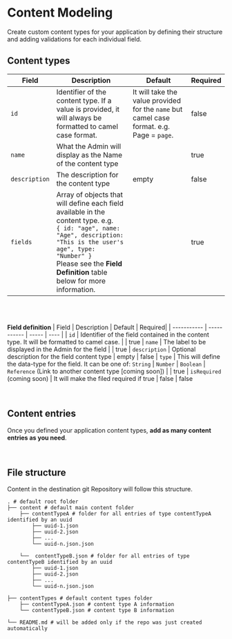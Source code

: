 
# Content Modeling
Create custom content types for your application by defining their structure and adding validations for each individual field.

## Content types

| Field       | Description | Default | Required|
| ----------- | ----------- | -----   | ----    |
| `id` | Identifier of the content type. If a value is provided, it will always be formatted to camel case format. | It will take the value provided for the `name` but camel case format. e.g. Page = `page`. | false
| `name`   | What the Admin will display as the Name of the content type | | true
| `description`   | The description for the content type | empty | false
| `fields`   | Array of objects that will define each field available in the content type. e.g. <br/> `{ id: "age", name: "Age", description: "This is the user's age", type: "Number" }` </br> Please see the **Field Definition** table below for more information. | | true

<br/>
<br/>

**Field definition**
| Field      | Description | Default | Required|
| ----------- | ----------- | ----- | ---- |
| `id` | Identifier of the field contained in the content type. It will be formatted to camel case. | | true
| `name`   | The label to be displayed in the Admin for the field | | true
| `description`   | Optional description for the field content type | empty | false
| `type`   | This will define the data-type for the field. It can be one of: `String` &#124; `Number` &#124; `Boolean` &#124; `Reference` (Link to another content type [coming soon]) | | true
| `isRequired` (coming soon)   | It will make the filed required if true | false | false

<br/>

## Content entries
Once you defined your application content types, **add as many content entries as you need**.

<br/>

## File structure
Content in the destination git Repository will follow this structure.


    . # default root folder
    ├── content # default main content folder
        ├── contentTypeA # folder for all entries of type contentTypeA identified by an uuid
            ├── uuid-1.json
            ├── uuid-2.json
            ├── ...
            └── uuid-n.json.json

        └──  contentTypeB.json # folder for all entries of type contentTypeB identified by an uuid
            ├── uuid-1.json
            ├── uuid-2.json
            ├── ...
            └── uuid-n.json.json

    ├── contentTypes # default content types folder
        ├── contentTypeA.json # content type A information
        └── contentTypeB.json # content type B information

    └── README.md # will be added only if the repo was just created automatically

